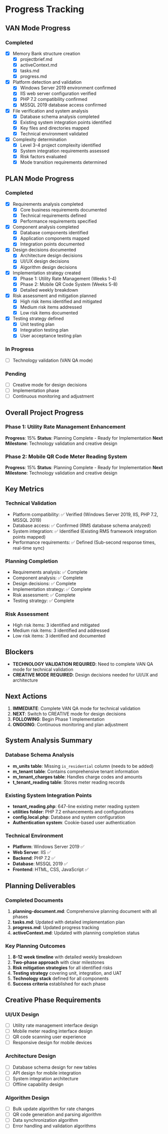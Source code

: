 # Progress Tracking

## VAN Mode Progress

### Completed
- [x] Memory Bank structure creation
  - [x] projectbrief.md
  - [x] activeContext.md
  - [x] tasks.md
  - [x] progress.md
- [x] Platform detection and validation
  - [x] Windows Server 2019 environment confirmed
  - [x] IIS web server configuration verified
  - [x] PHP 7.2 compatibility confirmed
  - [x] MSSQL 2019 database access confirmed
- [x] File verification and system analysis
  - [x] Database schema analysis completed
  - [x] Existing system integration points identified
  - [x] Key files and directories mapped
  - [x] Technical environment validated
- [x] Complexity determination
  - [x] Level 3-4 project complexity identified
  - [x] System integration requirements assessed
  - [x] Risk factors evaluated
  - [x] Mode transition requirements determined

## PLAN Mode Progress

### Completed
- [x] Requirements analysis completed
  - [x] Core business requirements documented
  - [x] Technical requirements defined
  - [x] Performance requirements specified
- [x] Component analysis completed
  - [x] Database components identified
  - [x] Application components mapped
  - [x] Integration points documented
- [x] Design decisions documented
  - [x] Architecture design decisions
  - [x] UI/UX design decisions
  - [x] Algorithm design decisions
- [x] Implementation strategy created
  - [x] Phase 1: Utility Rate Management (Weeks 1-4)
  - [x] Phase 2: Mobile QR Code System (Weeks 5-8)
  - [x] Detailed weekly breakdown
- [x] Risk assessment and mitigation planned
  - [x] High risk items identified and mitigated
  - [x] Medium risk items addressed
  - [x] Low risk items documented
- [x] Testing strategy defined
  - [x] Unit testing plan
  - [x] Integration testing plan
  - [x] User acceptance testing plan

### In Progress
- [ ] Technology validation (VAN QA mode)

### Pending
- [ ] Creative mode for design decisions
- [ ] Implementation phase
- [ ] Continuous monitoring and adjustment

## Overall Project Progress

### Phase 1: Utility Rate Management Enhancement
**Progress**: 15%
**Status**: Planning Complete - Ready for Implementation
**Next Milestone**: Technology validation and creative design

### Phase 2: Mobile QR Code Meter Reading System
**Progress**: 15%
**Status**: Planning Complete - Ready for Implementation
**Next Milestone**: Technology validation and creative design

## Key Metrics

### Technical Validation
- Platform compatibility: ✅ Verified (Windows Server 2019, IIS, PHP 7.2, MSSQL 2019)
- Database access: ✅ Confirmed (RMS database schema analyzed)
- System integration: ✅ Identified (Existing RMS framework integration points mapped)
- Performance requirements: ✅ Defined (Sub-second response times, real-time sync)

### Planning Completion
- Requirements analysis: ✅ Complete
- Component analysis: ✅ Complete
- Design decisions: ✅ Complete
- Implementation strategy: ✅ Complete
- Risk assessment: ✅ Complete
- Testing strategy: ✅ Complete

### Risk Assessment
- High risk items: 3 identified and mitigated
- Medium risk items: 3 identified and addressed
- Low risk items: 3 identified and documented

## Blockers
- **TECHNOLOGY VALIDATION REQUIRED**: Need to complete VAN QA mode for technical validation
- **CREATIVE MODE REQUIRED**: Design decisions needed for UI/UX and architecture

## Next Actions
1. **IMMEDIATE**: Complete VAN QA mode for technical validation
2. **NEXT**: Switch to CREATIVE mode for design decisions
3. **FOLLOWING**: Begin Phase 1 implementation
4. **ONGOING**: Continuous monitoring and plan adjustment

## System Analysis Summary

### Database Schema Analysis
- **m_units table**: Missing `is_residential` column (needs to be added)
- **m_tenant table**: Contains comprehensive tenant information
- **m_tenant_charges table**: Handles charge codes and amounts
- **t_tenant_reading table**: Stores meter reading records

### Existing System Integration Points
- **tenant_reading.php**: 647-line existing meter reading system
- **utilities folder**: PHP 7.2 enhancements and configurations
- **config.local.php**: Database and system configuration
- **Authentication system**: Cookie-based user authentication

### Technical Environment
- **Platform**: Windows Server 2019 ✅
- **Web Server**: IIS ✅
- **Backend**: PHP 7.2 ✅
- **Database**: MSSQL 2019 ✅
- **Frontend**: HTML, CSS, JavaScript ✅

## Planning Deliverables

### Completed Documents
1. **planning-document.md**: Comprehensive planning document with all phases
2. **tasks.md**: Updated with detailed implementation plan
3. **progress.md**: Updated progress tracking
4. **activeContext.md**: Updated with planning completion status

### Key Planning Outcomes
1. **8-12 week timeline** with detailed weekly breakdown
2. **Two-phase approach** with clear milestones
3. **Risk mitigation strategies** for all identified risks
4. **Testing strategy** covering unit, integration, and UAT
5. **Technology stack** defined for all components
6. **Success criteria** established for each phase

## Creative Phase Requirements

### UI/UX Design
- [ ] Utility rate management interface design
- [ ] Mobile meter reading interface design
- [ ] QR code scanning user experience
- [ ] Responsive design for mobile devices

### Architecture Design
- [ ] Database schema design for new tables
- [ ] API design for mobile integration
- [ ] System integration architecture
- [ ] Offline capability design

### Algorithm Design
- [ ] Bulk update algorithm for rate changes
- [ ] QR code generation and parsing algorithm
- [ ] Data synchronization algorithm
- [ ] Error handling and validation algorithms 